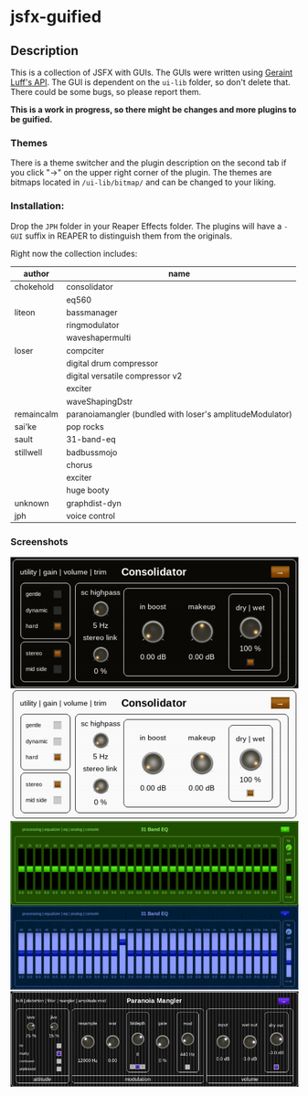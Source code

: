# jsfx-guified

## Description
This is a collection of JSFX with GUIs.
The GUIs were written using [Geraint Luff's API](https://github.com/geraintluff/jsfx-ui-lib). The GUI is dependent on the `ui-lib` folder, so don't delete that.
There could be some bugs, so please report them.

**This is a work in progress, so there might be changes and more plugins to be guified.**

### Themes
There is a theme switcher and the plugin description on the second tab if you click "→" on the upper right corner of the plugin.
The themes are bitmaps located in `/ui-lib/bitmap/` and can be changed to your liking.

### Installation:
Drop the `JPH` folder in your Reaper Effects folder.
The plugins will have a `- GUI` suffix in REAPER to distinguish them from the originals.

Right now the collection includes:

|author|name|
|----|-----|
|chokehold|consolidator|
||eq560|
|liteon|bassmanager|
||ringmodulator|
||waveshapermulti|
|loser|compciter|
||digital drum compressor|
||digital versatile compressor v2|
||exciter|
||waveShapingDstr|
|remaincalm|paranoiamangler (bundled with loser's amplitudeModulator)|
|sai'ke|pop rocks|
|sault|31-band-eq|
|stillwell|badbussmojo|
||chorus|
||exciter|
||huge booty|
|unknown|graphdist-dyn|
|jph|voice control|

### Screenshots
![Screenshot#1](https://github.com/JPH-jph/jsfx-guified/blob/main/screenshots/consolidator.png)
![Screenshot#2](https://github.com/JPH-jph/jsfx-guified/blob/main/screenshots/eq.png)
![Screenshot#3](https://github.com/JPH-jph/jsfx-guified/blob/main/screenshots/mangler.png)
